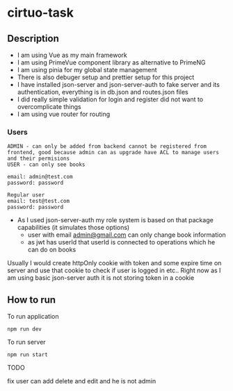 # cirtuo-task

## Description

- I am using Vue as my main framework
- I am using PrimeVue component library as alternative to PrimeNG
- I am using pinia for my global state management
- There is also debuger setup and prettier setup for this project
- I have installed json-server and json-server-auth to fake server and its authentication, everything is in db.json and routes.json files
- I did really simple validation for login and register did not want to overcomplicate things
- I am using vue router for routing

### Users

```
ADMIN - can only be added from backend cannot be registered from frontend, good because admin can as upgrade have ACL to manage users and their permisions
USER - can only see books

email: admin@test.com
password: password

Regular user
email: test@test.com
password: password
```

- As I used json-server-auth my role system is based on that package capabilities (it simulates those options)
  - user with email admin@gmail.com can only change book information
  - as jwt has userId that userId is connected to operations which he can do on books

Usually I would create httpOnly cookie with token and some expire time on server and use that cookie to check if user is logged in etc.. Right now as I am using basic json-server auth it is not storing token in a cookie

## How to run

To run application

```
npm run dev
```

To run server

```
npm run start
```


TODO 

fix user can add delete and edit and he is not admin